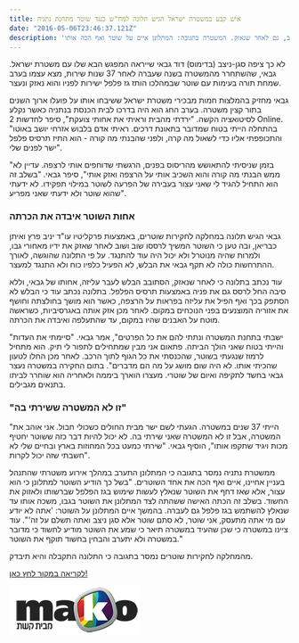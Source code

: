 ```yaml
---
title: איש קבע במשטרת ישראל הגיש תלונה למח"ש כנגד שוטר מתחנת נתניה
date: "2016-05-06T23:46:37.121Z"
description: 'שנה בלבד לאחר שפרש ממשטרת ישראל, מצא עצמו סגן ניצב (בדימוס) דוד גבאי בעימות חזיתי ובלתי צפוי – דווקא עם בלש משטרה. על פי התלונה שהגיש למח"ש, כשניסה לברר מדוע עוכב אחיינו - התיז הבלש גז מדמיע ישירות לעיניו שוב ושוב, גם לאחר שנאזק. המשטרה בתגובה: המתלונן איים על שוטר ואף הכה אותו'
---
```


לא כך ציפה סגן-ניצב (בדימוס) דוד גבאי שייראה המפגש הבא שלו עם משטרת ישראל. גבאי, שהשתחרר מהמשטרה בשנה שעברה לאחר 37 שנות שירות, מצא עצמו בערב שמחת תורה בעימות עם שוטר שבמהלכו הותז גז פלפל ישירות לפניו והוא נאזק ונעצר.

גבאי מחזיק בהמלצות חמות מבכירי משטרת ישראל ששיבחו אותו על פועלו ארוך השנים בתור קצין משטרה. בערב החג הוא היה בדרכו לבית הכנסת בנתניה כאשר נקלע לסיטואציה הקשה. "ירדתי מהבית וראיתי את אחותי צועקת", סיפר לחדשות 2 Online. "בהתחלה הייתי בטוח שמדובר בתאונת דרכים. ראיתי אדם בלבוש אזרחי יושב באוטו והתכופפתי אליו כדי לשאול מה קרה, ולפני שהבנתי מה קורה - הוא התיז תרסיס פלפל ישר לפנים שלי".

"בזמן שניסיתי להתאושש מהריסוס בפנים, הרגשתי שדוחפים אותי לרצפה. עדיין לא ממש הבנתי מה קורה והוא השכיב אותי על הרצפה ואזק אותי", סיפר גבאי. "בשלב זה הוא התחיל להגיד לי שאני עצור בעבירה של הפרעה לשוטר במילוי תפקידו. לא ידעתי שהוא שוטר ולא ידעתי שאני מפריע".

### אחות השוטר איבדה את הכרתה

גבאי הגיש תלונה במחלקה לחקירות שוטרים, באמצעות פרקליטיו עו"ד יניב פרץ ואיתן כבריאן, ובה טען כי השוטר המשיך לרססו שוב ושוב לאחר שאזק את ידיו מאחורי גבו, ולמרות שהיה מנוטרל ולא יכול היה עוד להתנגד. על פי התלונה שהוגשה, לאורך ההתרחשות כולה לא תקף גבאי את הבלש, לא הפעיל כלפיו כוח ולא התנגד למעצר.

עוד נכתב בתלונה כי לאחר שנאזק, הסתובב הבלש לעבר עליזה, אחותו של גבאי, וללא סיבה החל לרסס גם את פניה באמצעות תרסיס הפלפל. בתלונה נכתב עוד כי הבלש לא הסתפק בכך ואף הפיל את עליזה בפראות על הרצפה, כאשר הוא מושך בחולצתה וחושף את אזוריה המוצנעים בפני הנוכחים במקום. לאחר מכן אזק אותה באגרסיביות, כשראשה מוטח על האבנים שהיו במקום, עד שהתעלפה ואיבדה את הכרתה.

"ישבתי בתחנת המשטרה ונתתי להם את כל הפרטים", אמר גבאי. "סיימתי את העדות והייתי בטוח שאני הולך הביתה. פתאום אני מבין שמתחילים לתפור לי תיק. הוא מתחיל לרמוז שנגעתי בשוטר, שהכנסתי את כל הגוף לתוך הרכב. לאחר מכן החלו לטעון שהכיתי אותו. לא היה שום מושג על מה הם מדברים". בתום החקירה במשטרה נעצר גבאי בחשד לתקיפה ואיום של שוטרי. מעצרו הוארך ביממה ולאחריה הוא שוחרר לביתו בתנאים מגבילים.

### "זו לא המשטרה ששירתי בה"

"הייתי 37 שנים במשטרה. הגעתי לשם ישר מבית החולים כשכולי חבול. אני אוהב את המשטרה, אבל זו לא המשטרה שאני שירתי בה. לא יכול להיות דבר כזה ששוטר יחטיף מכות ויגיד שתקפו אותו", הוסיף גבאי. "שירתי כמעט בכל המחוזות בארץ ובחיים שלי לא חשבתי שזה יכול לקרות".

ממשטרת נתניה נמסר בתגובה כי המתלונן התערב במהלך אירוע משטרתי שהתנהל בעניין אחיינו, איים ואף הכה את אחד השוטרים. "בשל כך הודיע השוטר למתלונן כי הוא עצור, אלא שאז דחף את השוטר שנאלץ לעשות שימוש בגז הפלפל שברשותו ולאזוק את החשוד. בשלב זה הכתה האישה ששהתה לצד המתלונן את השוטר בגבו, משכה אותו עד שנאלץ להשתמש בגז פלפל גם לעברה. בהמשך איים המתלונן על השוטר: 'אתה לא יודע עם מי אתה מתעסק, אני שוטר, לא סתם שוטר אלא סגן ניצב ואתה תשלם על זה'". עוד ציינו במשטרה כי שכן שהעיד במשטרה תיאר כי שמע את השוטר מודיע לחשוד כי מדובר במשטרה ולא יתערב והבחין בחשוד תוקף את השוטר."

מהמחלקה לחקירות שוטרים נמסר בתגובה כי התלונה התקבלה והיא תיבדק.
        
        
<a class="article-logo" href="http://www.mako.co.il/news-law/crime/Article-226fb8e39073241004.htm" target="_blank">לקריאה במקור לחץ כאן!</a>

<a href="http://www.mako.co.il/news-law/crime/Article-226fb8e39073241004.htm" target="_blank"><img src="./mako.png"></a>

